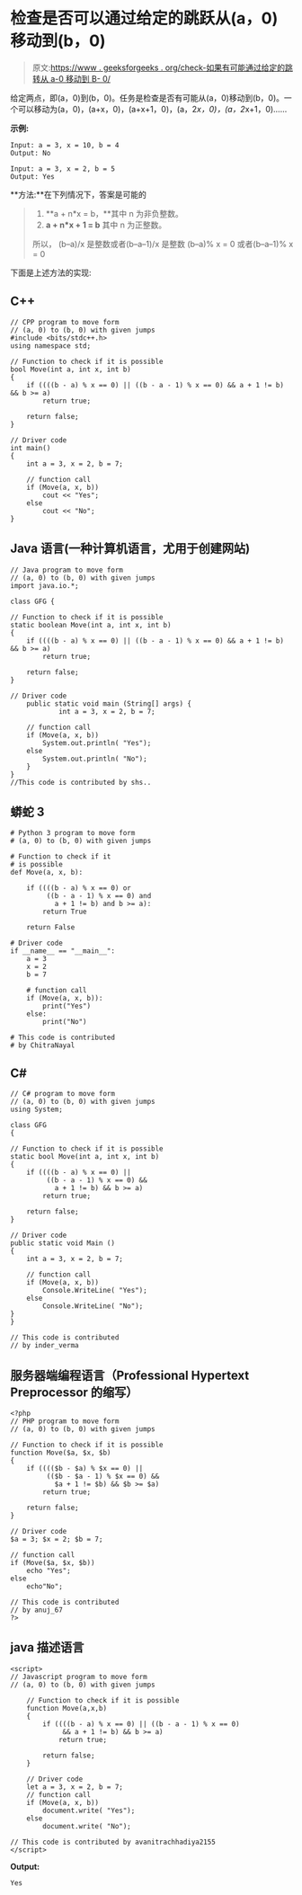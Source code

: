 # 检查是否可以通过给定的跳跃从(a，0)移动到(b，0)

> 原文:[https://www . geeksforgeeks . org/check-如果有可能通过给定的跳转从 a-0 移动到 B- 0/](https://www.geeksforgeeks.org/check-if-it-is-possible-to-move-from-a-0-to-b-0-with-given-jumps/)

给定两点，即(a，0)到(b，0)。任务是检查是否有可能从(a，0)移动到(b，0)。一个可以移动为(a，0)，(a+x，0)，(a+x+1，0)，(a，2*x，0)，(a，2*x+1，0)……

**示例:**

```
Input: a = 3, x = 10, b = 4
Output: No

Input: a = 3, x = 2, b = 5
Output: Yes
```

**方法:**在下列情况下，答案是可能的

> 1.  **a + n*x = b，**其中 n 为非负整数。
> 2.  **a + n*x + 1 = b** 其中 n 为正整数。
> 
> 所以，
> (b–a)/x 是整数或者(b–a–1)/x 是整数
> (b–a)% x = 0 或者(b–a–1)% x = 0

下面是上述方法的实现:

## C++

```
// CPP program to move form
// (a, 0) to (b, 0) with given jumps
#include <bits/stdc++.h>
using namespace std;

// Function to check if it is possible
bool Move(int a, int x, int b)
{
    if ((((b - a) % x == 0) || ((b - a - 1) % x == 0) && a + 1 != b) && b >= a)
        return true;

    return false;
}

// Driver code
int main()
{
    int a = 3, x = 2, b = 7;

    // function call
    if (Move(a, x, b))
        cout << "Yes";
    else
        cout << "No";
}
```

## Java 语言(一种计算机语言，尤用于创建网站)

```
// Java program to move form
// (a, 0) to (b, 0) with given jumps
import java.io.*;

class GFG {

// Function to check if it is possible
static boolean Move(int a, int x, int b)
{
    if ((((b - a) % x == 0) || ((b - a - 1) % x == 0) && a + 1 != b) && b >= a)
        return true;

    return false;
}

// Driver code
    public static void main (String[] args) {
            int a = 3, x = 2, b = 7;

    // function call
    if (Move(a, x, b))
        System.out.println( "Yes");
    else
        System.out.println( "No");
    }
}
//This code is contributed by shs..
```

## 蟒蛇 3

```
# Python 3 program to move form
# (a, 0) to (b, 0) with given jumps

# Function to check if it
# is possible
def Move(a, x, b):

    if ((((b - a) % x == 0) or
         ((b - a - 1) % x == 0) and
           a + 1 != b) and b >= a):
        return True

    return False

# Driver code
if __name__ == "__main__":
    a = 3
    x = 2
    b = 7

    # function call
    if (Move(a, x, b)):
        print("Yes")
    else:
        print("No")

# This code is contributed
# by ChitraNayal
```

## C#

```
// C# program to move form
// (a, 0) to (b, 0) with given jumps
using System;

class GFG
{

// Function to check if it is possible
static bool Move(int a, int x, int b)
{
    if ((((b - a) % x == 0) ||
         ((b - a - 1) % x == 0) &&
           a + 1 != b) && b >= a)
        return true;

    return false;
}

// Driver code
public static void Main ()
{
    int a = 3, x = 2, b = 7;

    // function call
    if (Move(a, x, b))
        Console.WriteLine( "Yes");
    else
        Console.WriteLine( "No");
}
}

// This code is contributed
// by inder_verma
```

## 服务器端编程语言（Professional Hypertext Preprocessor 的缩写）

```
<?php
// PHP program to move form
// (a, 0) to (b, 0) with given jumps

// Function to check if it is possible
function Move($a, $x, $b)
{
    if (((($b - $a) % $x == 0) ||
         (($b - $a - 1) % $x == 0) &&
           $a + 1 != $b) && $b >= $a)
        return true;

    return false;
}

// Driver code
$a = 3; $x = 2; $b = 7;

// function call
if (Move($a, $x, $b))
    echo "Yes";
else
    echo"No";

// This code is contributed
// by anuj_67
?>
```

## java 描述语言

```
<script>
// Javascript program to move form
// (a, 0) to (b, 0) with given jumps

    // Function to check if it is possible
    function Move(a,x,b)
    {
        if ((((b - a) % x == 0) || ((b - a - 1) % x == 0)
             && a + 1 != b) && b >= a)
            return true;

        return false;
    }

    // Driver code
    let a = 3, x = 2, b = 7;
    // function call
    if (Move(a, x, b))
        document.write( "Yes");
    else
        document.write( "No");

// This code is contributed by avanitrachhadiya2155
</script>
```

**Output:** 

```
Yes
```